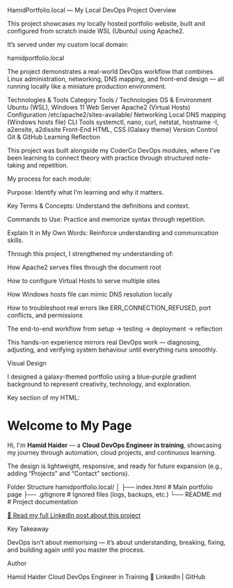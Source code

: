  HamidPortfolio.local — My Local DevOps Project
Overview

This project showcases my locally hosted portfolio website, built and configured from scratch inside WSL (Ubuntu) using Apache2.

It’s served under my custom local domain:

hamidportfolio.local

The project demonstrates a real-world DevOps workflow that combines Linux administration, networking, DNS mapping, and front-end design — all running locally like a miniature production environment.

Technologies & Tools
Category	Tools / Technologies
OS & Environment	Ubuntu (WSL), Windows 11
Web Server	Apache2 (Virtual Hosts)
Configuration	/etc/apache2/sites-available/
Networking	Local DNS mapping (Windows hosts file)
CLI Tools	systemctl, nano, curl, netstat, hostname -I, a2ensite, a2dissite
Front-End	HTML, CSS (Galaxy theme)
Version Control	Git & GitHub
 Learning Reflection

This project was built alongside my CoderCo DevOps modules, where I’ve been learning to connect theory with practice through structured note-taking and repetition.

My process for each module:

 Purpose: Identify what I’m learning and why it matters.

 Key Terms & Concepts: Understand the definitions and context.

 Commands to Use: Practice and memorize syntax through repetition.

 Explain It in My Own Words: Reinforce understanding and communication skills.

Through this project, I strengthened my understanding of:

How Apache2 serves files through the document root

How to configure Virtual Hosts to serve multiple sites

How Windows hosts file can mimic DNS resolution locally

How to troubleshoot real errors like ERR_CONNECTION_REFUSED, port conflicts, and permissions

The end-to-end workflow from setup → testing → deployment → reflection

This hands-on experience mirrors real DevOps work — diagnosing, adjusting, and verifying system behaviour until everything runs smoothly.

 Visual Design

I designed a galaxy-themed portfolio using a blue–purple gradient background to represent creativity, technology, and exploration.

Key section of my HTML:

<h1>Welcome to My Page</h1>
<p>
  Hi, I'm <strong>Hamid Haider</strong> — a <strong>Cloud DevOps Engineer in training</strong>, 
  showcasing my journey through automation, cloud projects, and continuous learning.
</p>


The design is lightweight, responsive, and ready for future expansion (e.g., adding “Projects” and “Contact” sections).

 Folder Structure
hamidportfolio.local/
│
├── index.html             # Main portfolio page
├── .gitignore             # Ignored files (logs, backups, etc.)
└── README.md              # Project documentation



 [🔗 Read my full LinkedIn post about this project](https://www.linkedin.com/posts/devopshamid_devops-linux-apache-activity-7389670323480244225-z3-a)

 Key Takeaway

DevOps isn’t about memorising — it’s about understanding, breaking, fixing, and building again until you master the process.

 Author

Hamid Haider
Cloud DevOps Engineer in Training
🔗 LinkedIn
 | GitHub
